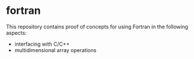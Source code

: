 # fortran
This repository contains proof of concepts for using Fortran in the following aspects:
+ interfacing with C/C++
+ multidimensional array operations
